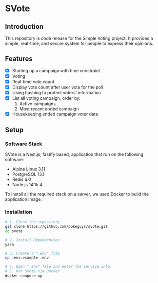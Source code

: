 # SVote

## Introduction

This repository is code release for the Simple Voting project. It provides a simple, real-time, and secure system for people to express their opinions.

## Features

- [x] Starting up a campaign with time constraint
- [x] Voting
- [x] Real-time vote count
- [x] Display vote count after user vote for the poll
- [x] Using hashing to protect voters' information
- [x] List all voting campaign, order by:
  1. Active campaigns
  2. Most recent ended campaign
- [x] Housekeeping ended campaign voter data

## Setup

### Software Stack

SVote is a Nest.js, fastify based, application that run on the following software:

- Alpine Linux 3.11
- PostgreSQL 13.1
- Redis 6.0
- Node.js 14.15.4

To install all the required stack on a server, we used Docker to build the application image.

### Installation

```bash
# 1. Clone the repository
git clone https://github.com/pokeguys/svote.git
cd svote

# 2. Install Dependencies
yarn

# 3. Create a ".env" file
cp .env.example .env

# 4. Open ".env" file and enter the service info.
# 5. Run Svote via Docker
docker-compose up
```
